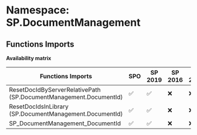 # Namespace: SP.DocumentManagement

## Functions Imports

**Availability matrix**

Functions Imports | SPO | SP 2019 | SP 2016 | SP 2013
----------|-----|---------|---------|--------
ResetDocIdByServerRelativePath (SP.DocumentManagement.DocumentId) | ✅ | ✅ | ❌ | ❌
ResetDocIdsInLibrary (SP.DocumentManagement.DocumentId) | ✅ | ✅ | ❌ | ❌
SP_DocumentManagement_DocumentId | ✅ | ✅ | ❌ | ❌
